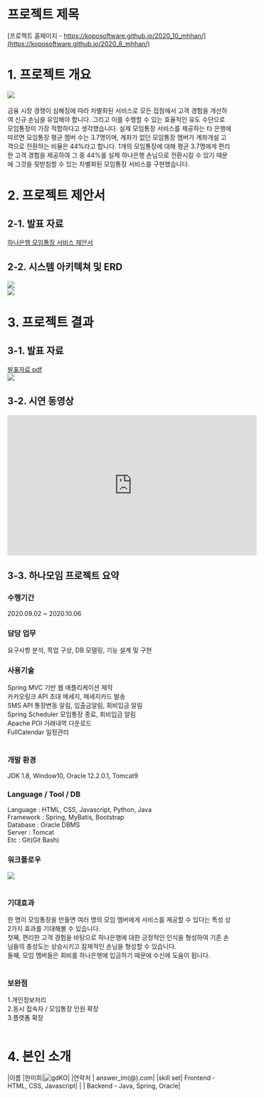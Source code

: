 # 프로젝트 제목

[프로젝트 홈페이지 - https://koposoftware.github.io/2020_10_mhhan/](https://koposoftware.github.io/2020_8_mhhan/)

# 1. 프로젝트 개요

<img src="pptImage.JPG"/><br><br>
금융 시장 경쟁이 심해짐에 따라 차별화된 서비스로 모든 접점에서 고객 경험을 개선하여 신규 손님을 유입해야 합니다. 그리고 이를 수행할 수 있는 효율적인 유도 수단으로 모임통장이 가장 적합하다고 생각했습니다. 실제 모임통장 서비스를 제공하는 타 은행에 따르면 모임통장 평균 멤버 수는 3.7명이며, 계좌가 없던 모임통장 멤버가 계좌개설 고객으로 전환하는 비율은 44%라고 합니다. 1개의 모임통장에 대해 평균 3.7명에게 편리한 고객 경험을 제공하여 그 중 44%를 실제 하나은행 손님으로 전환시킬 수 있기 때문에 그것을 뒷받침할 수 있는 차별화된 모임통장 서비스를 구현했습니다.
 

# 2. 프로젝트 제안서

## 2-1. 발표 자료   
[하나은행 모임통장 서비스 제안서](/hanamoim_final_presentation_한미희.pdf)<br>
## 2-2. 시스템 아키텍쳐 및 ERD
<img src="architecture.JPG" /><br>
<img src="erd.JPG"/><br>

 

# 3. 프로젝트 결과


## 3-1. 발표 자료 
   [발표자료 pdf](/hanamoim_final_presentation_한미희.pdf)<br>
   <img src="pptImage.JPG"/><br>

## 3-2. 시연 동영상 

<iframe width="560" height="315" src="https://youtu.be/XWWyynm9Nng" frameborder="0" allow="accelerometer; autoplay; clipboard-write; encrypted-media; gyroscope; picture-in-picture" allowfullscreen></iframe>
   
## 3-3. 하나모임 프로젝트 요약

### 수행기간

2020.09.02 ~ 2020.10.06
<br>

### 담당 업무

요구사항 분석, 목업 구상, DB 모델링, 기능 설계 및 구현
<br>

### 사용기술

Spring MVC 기반 웹 애플리케이션 제작<br>
카카오링크 API 초대 메세지, 메세지카드 발송<br>
SMS API 통장변동 알림, 입출금알림, 회비입금 알림<br>
Spring Scheduler 모임통장 종료, 회비입금 알림<br>
Apache POI 거래내역 다운로드<br>
FullCalendar 일정관리<br>
<br>

### 개발 환경

JDK 1.8, Window10, Oracle 12.2.0.1, Tomcat9
<br>

### Language / Tool / DB

Language : HTML, CSS, Javascript, Python, Java<br>
Framework : Spring, MyBatis, Bootstrap<br>
Database : Oracle DBMS<br>
Server : Tomcat<br>
Etc : Git(Git Bash)
<br>

### 워크플로우
<img src="hanamoim_workFlow.JPG"/><br>
<br>
 
### 기대효과

한 명이 모임통장을 만들면 여러 명의 모임 멤버에게 서비스를 제공할 수 있다는 특성 상 2가지 효과를 기대해볼 수 있습니다.<br>
첫째, 편리한 고객 경험을 바탕으로 하나은행에 대한 긍정적인 인식을 형성하여 기존 손님들의 충성도는 상승시키고 잠재적인 손님을 형성할 수 있습니다. <br>
둘째, 모임 멤버들은 회비를 하나은행에 입금하기 때문에 수신에 도움이 됩니다. <br>
<br>

### 보완점
1.개인정보처리<br>
2.동시 접속자 / 모임통장 인원 확장<br>
3.플랫폼 확장<br>
<br>


# 4. 본인 소개

|이름 |한미희|![gdKO](/한미희.jpg)|
|연락처 | answer_lm(@).com|
|skill set| Frontend - HTML, CSS, Javascript|
| | Backend - Java, Spring, Oracle|
 
